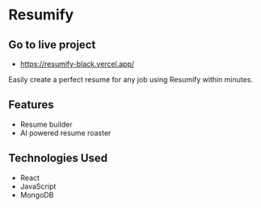 # Resumify

## Go to live project
- https://resumify-black.vercel.app/

Easily create a perfect resume for any job using Resumify within minutes.

## Features
- Resume builder
- AI powered resume roaster

## Technologies Used

- React
- JavaScript
- MongoDB
